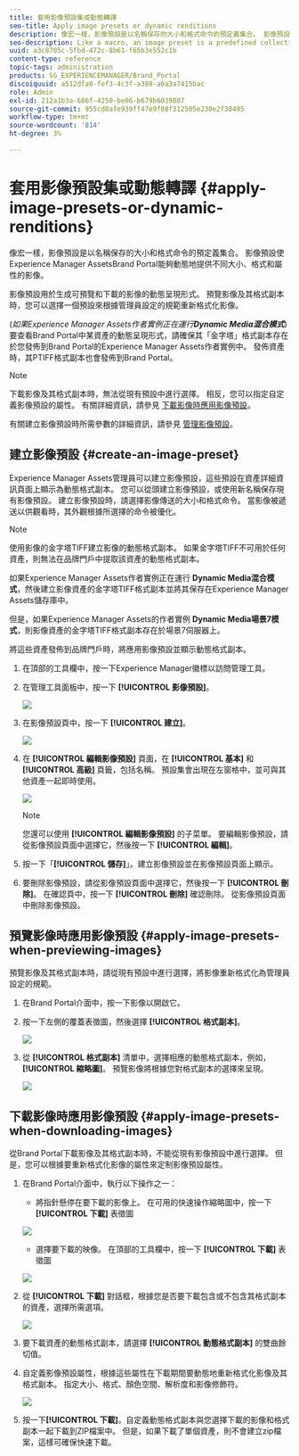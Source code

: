 ```yaml
---
title: 套用影像預設集或動態轉譯
seo-title: Apply image presets or dynamic renditions
description: 像宏一樣，影像預設是以名稱保存的大小和格式命令的預定義集合。 影像預設使Experience Manager AssetsBrand Portal能夠動態地提供不同大小、格式和屬性的影像。
seo-description: Like a macro, an image preset is a predefined collection of sizing and formatting commands saved under a name. Image presets enable Experience Manager Assets Brand Portal to dynamically deliver images of different sizes, formats, and properties.
uuid: a3c8705c-5fbd-472c-8b61-f65b3e552c1b
content-type: reference
topic-tags: administration
products: SG_EXPERIENCEMANAGER/Brand_Portal
discoiquuid: a512dfa0-fef3-4c3f-a389-a0a3a7415bac
role: Admin
exl-id: 212a1b3a-686f-4250-be06-b679b6039887
source-git-commit: 955cd8afe939ff47e9f08f312505e230e2f38495
workflow-type: tm+mt
source-wordcount: '814'
ht-degree: 3%

---
```


# 套用影像預設集或動態轉譯 {#apply-image-presets-or-dynamic-renditions}

像宏一樣，影像預設是以名稱保存的大小和格式命令的預定義集合。 影像預設使Experience Manager AssetsBrand Portal能夠動態地提供不同大小、格式和屬性的影像。

影像預設用於生成可預覽和下載的影像的動態呈現形式。 預覽影像及其格式副本時，您可以選擇一個預設來根據管理員設定的規範重新格式化影像。

(*如果Experience Manager Assets作者實例正在運行&#x200B;**Dynamic Media混合模式***)要查看Brand Portal中某資產的動態呈現形式，請確保其「金字塔」格式副本存在於您發佈到Brand Portal的Experience Manager Assets作者實例中。 發佈資產時，其PTIFF格式副本也會發佈到Brand Portal。

>[!NOTE]
>
>下載影像及其格式副本時，無法從現有預設中進行選擇。 相反，您可以指定自定義影像預設的屬性。 有關詳細資訊，請參見 [下載影像時應用影像預設](../using/brand-portal-image-presets.md#main-pars-text-1403412644)。


有關建立影像預設時所需參數的詳細資訊，請參見 [管理影像預設](../using/brand-portal-image-presets.md)。

## 建立影像預設 {#create-an-image-preset}

Experience Manager Assets管理員可以建立影像預設，這些預設在資產詳細資訊頁面上顯示為動態格式副本。 您可以從頭建立影像預設，或使用新名稱保存現有影像預設。 建立影像預設時，請選擇影像傳送的大小和格式命令。 當影像被遞送以供觀看時，其外觀根據所選擇的命令被優化。

>[!NOTE]
>
>使用影像的金字塔TIFF建立影像的動態格式副本。 如果金字塔TIFF不可用於任何資產，則無法在品牌門戶中提取該資產的動態格式副本。
>
>如果Experience Manager Assets作者實例正在運行 **Dynamic Media混合模式**，然後建立影像資產的金字塔TIFF格式副本並將其保存在Experience Manager Assets儲存庫中。
>
>但是，如果Experience Manager Assets的作者實例 **Dynamic Media場景7模式**，則影像資產的金字塔TIFF格式副本存在於場景7伺服器上。
>
>將這些資產發佈到品牌門戶時，將應用影像預設並顯示動態格式副本。


1. 在頂部的工具欄中，按一下Experience Manager徽標以訪問管理工具。

1. 在管理工具面板中，按一下 **[!UICONTROL 影像預設]**。

   ![](assets/admin-tools-panel-4.png)

1. 在影像預設頁中，按一下 **[!UICONTROL 建立]**。

   ![](assets/image_preset_homepage.png)

1. 在 **[!UICONTROL 編輯影像預設]** 頁面，在 **[!UICONTROL 基本]** 和 **[!UICONTROL 高級]** 頁籤，包括名稱。 預設集會出現在左窗格中，並可與其他資產一起即時使用。

   ![](assets/image_preset_create.png)

   >[!NOTE]
   >
   >您還可以使用 **[!UICONTROL 編輯影像預設]** 的子菜單。 要編輯影像預設，請從影像預設頁面中選擇它，然後按一下 **[!UICONTROL 編輯]**。

1. 按一下「**[!UICONTROL 儲存]**」。建立影像預設並在影像預設頁面上顯示。
1. 要刪除影像預設，請從影像預設頁面中選擇它，然後按一下 **[!UICONTROL 刪除]**。 在確認頁中，按一下 **[!UICONTROL 刪除]** 確認刪除。 從影像預設頁面中刪除影像預設。

## 預覽影像時應用影像預設  {#apply-image-presets-when-previewing-images}

預覽影像及其格式副本時，請從現有預設中進行選擇，將影像重新格式化為管理員設定的規範。

1. 在Brand Portal介面中，按一下影像以開啟它。
1. 按一下左側的覆蓋表徵圖，然後選擇 **[!UICONTROL 格式副本]**。

   ![](assets/image-preset-previewrenditions.png)

1. 從 **[!UICONTROL 格式副本]** 清單中，選擇相應的動態格式副本，例如， **[!UICONTROL 縮略圖]**。 預覽影像將根據您對格式副本的選擇來呈現。

   ![](assets/image-preset-previewrenditionthumbnail.png)

## 下載影像時應用影像預設 {#apply-image-presets-when-downloading-images}

從Brand Portal下載影像及其格式副本時，不能從現有影像預設中進行選擇。 但是，您可以根據要重新格式化影像的屬性來定制影像預設屬性。

1. 在Brand Portal介面中，執行以下操作之一：

   * 將指針懸停在要下載的影像上。 在可用的快速操作縮略圖中，按一下 **[!UICONTROL 下載]** 表徵圖

   ![](assets/downloadsingleasset.png)

   * 選擇要下載的映像。 在頂部的工具欄中，按一下 **[!UICONTROL 下載]** 表徵圖

   ![](assets/downloadassets.png)

1. 從 **[!UICONTROL 下載]** 對話框，根據您是否要下載包含或不包含其格式副本的資產，選擇所需選項。

   ![](assets/donload-assets-dialog.png)

1. 要下載資產的動態格式副本，請選擇 **[!UICONTROL 動態格式副本]** 的雙曲餘切值。
1. 自定義影像預設屬性，根據這些屬性在下載期間要動態地重新格式化影像及其格式副本。 指定大小、格式、顏色空間、解析度和影像修飾符。

   ![](assets/dynamicrenditions.png)

1. 按一下&#x200B;**[!UICONTROL 下載]**。自定義動態格式副本與您選擇下載的影像和格式副本一起下載到ZIP檔案中。 但是，如果下載了單個資產，則不會建立zip檔案，這樣可確保快速下載。
